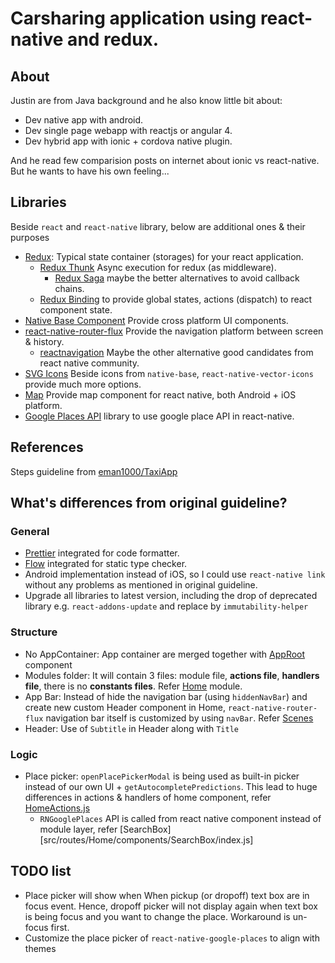 # Carsharing application using react-native and redux.
## About
Justin are from Java background and he also know little bit about:
+ Dev native app with android.
+ Dev single page webapp with reactjs or angular 4.
+ Dev hybrid app with ionic + cordova native plugin.

And he read few comparision posts on internet about ionic vs react-native.
But he wants to have his own feeling...

## Libraries
Beside  ```react``` and ```react-native``` library, below are additional ones & their purposes
+ [Redux](https://redux.js.org/): Typical state container (storages) for your react application.
  + [Redux Thunk](https://github.com/gaearon/redux-thunk) Async execution for redux (as middleware). 
    + [Redux Saga](https://github.com/redux-saga/redux-saga) maybe the better alternatives to avoid callback chains.
  + [Redux Binding](https://github.com/reactjs/react-redux) to provide global states, actions (dispatch) to react component state. 
+ [Native Base Component](https://nativebase.io/) Provide cross platform UI components.
+ [react-native-router-flux](https://github.com/aksonov/react-native-router-flux) Provide the navigation platform between screen & history.
  + [reactnavigation](https://reactnavigation.org/) Maybe the other alternative good candidates from react native community.
+ [SVG Icons](https://github.com/oblador/react-native-vector-icons) Beside icons from ```native-base```, ```react-native-vector-icons``` provide much more options.
+ [Map](https://github.com/airbnb/react-native-maps) Provide map component for react native, both Android + iOS platform.
+ [Google Places API](https://github.com/tolu360/react-native-google-places) library to use google place API in react-native.

## References
Steps guideline from [eman1000/TaxiApp](https://github.com/eman1000/TaxiApp)

## What's differences from original guideline?
### General
+ [Prettier](https://prettier.io/) integrated for code formatter.
+ [Flow](https://flow.org/) integrated for static type checker.
+ Android implementation instead of iOS, so I could use ```react-native link``` without any problems as mentioned in original guideline.
+ Upgrade all libraries to latest version, including the drop of deprecated library e.g. ```react-addons-update``` and replace by ```immutability-helper```

### Structure
+ No AppContainer: App container are merged together with [AppRoot](src/index.js) component
+ Modules folder: It will contain 3 files: module file, **actions file**, **handlers file**, there is no **constants files**. Refer [Home](src/routes/Home/modules/) module.
+ App Bar: Instead of hide the navigation bar (using ```hiddenNavBar```) and create new custom Header component in Home, ```react-native-router-flux``` navigation bar itself is customized by using ```navBar```. Refer [Scenes](src/routes/scenes.js)
+ Header: Use of ```Subtitle``` in Header along with ```Title``` 

### Logic
+ Place picker: ```openPlacePickerModal``` is being used as built-in picker instead of our own UI + ```getAutocompletePredictions```. This lead to huge differences in actions & handlers of home component, refer [HomeActions.js](src/routes/Home/modules/HomeActions.js)
  + ```RNGooglePlaces``` API is called from react native component instead of module layer,  refer [SearchBox][src/routes/Home/components/SearchBox/index.js]

## TODO list
+ Place picker will show when When pickup (or dropoff) text box are in focus event. Hence, dropoff picker will not display again when text box is being focus and you want to change the place. Workaround is un-focus first.
+ Customize the place picker of ```react-native-google-places``` to align with themes

